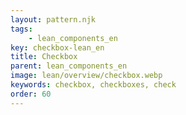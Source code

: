```yaml
---
layout: pattern.njk
tags: 
    - lean_components_en
key: checkbox-lean_en
title: Checkbox
parent: lean_components_en
image: lean/overview/checkbox.webp
keywords: checkbox, checkboxes, check
order: 60
---
```

